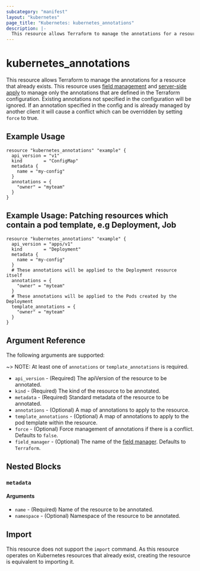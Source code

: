 ```yaml
---
subcategory: "manifest"
layout: "kubernetes"
page_title: "Kubernetes: kubernetes_annotations"
description: |-
  This resource allows Terraform to manage the annotations for a resource that already exists
---
```


# kubernetes_annotations

This resource allows Terraform to manage the annotations for a resource that already exists. This resource uses [field management](https://kubernetes.io/docs/reference/using-api/server-side-apply/#field-management) and [server-side apply](https://kubernetes.io/docs/reference/using-api/server-side-apply/) to manage only the annotations that are defined in the Terraform configuration. Existing annotations not specified in the configuration will be ignored. If an annotation specified in the config and is already managed by another client it will cause a conflict which can be overridden by setting `force` to true. 


## Example Usage

```hcl
resource "kubernetes_annotations" "example" {
  api_version = "v1"
  kind        = "ConfigMap"
  metadata {
    name = "my-config"
  }
  annotations = {
    "owner" = "myteam"
  }
}
```

## Example Usage: Patching resources which contain a pod template, e.g Deployment, Job

```hcl
resource "kubernetes_annotations" "example" {
  api_version = "apps/v1"
  kind        = "Deployment"
  metadata {
    name = "my-config"
  }
  # These annotations will be applied to the Deployment resource itself
  annotations = {
    "owner" = "myteam"
  }
  # These annotations will be applied to the Pods created by the Deployment
  template_annotations = {
    "owner" = "myteam"
  }
}
```

## Argument Reference

The following arguments are supported: 

~> NOTE: At least one of `annotations` or `template_annotations` is required. 

* `api_version` - (Required) The apiVersion of the resource to be annotated.
* `kind` - (Required) The kind of the resource to be annotated.
* `metadata` - (Required) Standard metadata of the resource to be annotated. 
* `annotations` - (Optional) A map of annotations to apply to the resource.
* `template_annotations` - (Optional) A map of annotations to apply to the pod template within the resource.
* `force` - (Optional) Force management of annotations if there is a conflict. Defaults to `false`.
* `field_manager` - (Optional) The name of the [field manager](https://kubernetes.io/docs/reference/using-api/server-side-apply/#field-management). Defaults to `Terraform`.

## Nested Blocks

### `metadata`

#### Arguments

* `name` - (Required) Name of the resource to be annotated.
* `namespace` - (Optional) Namespace of the resource to be annotated.

## Import

This resource does not support the `import` command. As this resource operates on Kubernetes resources that already exist, creating the resource is equivalent to importing it. 


